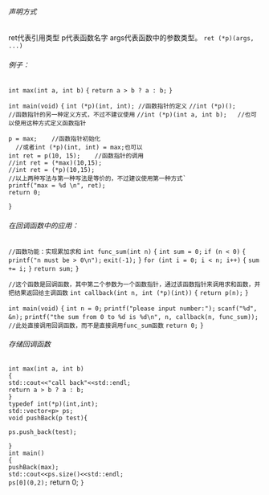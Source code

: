 ###### 声明方式
ret代表引用类型
p代表函数名字
args代表函数中的参数类型。
`ret (*p)(args, ...)`

###### 例子：
`int max(int a, int b)`
`{`
    `return a > b ? a : b;`
`}`

`int main(void)`
`{`
    `int (*p)(int, int); //函数指针的定义`
    `//int (*p)();       //函数指针的另一种定义方式，不过不建议使用`
    `//int (*p)(int a, int b);   //也可以使用这种方式定义函数指针`
    
    p = max;    //函数指针初始化
      //或者int (*p)(int, int) = max;也可以
    int ret = p(10, 15);    //函数指针的调用
    //int ret = (*max)(10,15);
    //int ret = (*p)(10,15);
    //以上两种写法与第一种写法是等价的，不过建议使用第一种方式`
    printf("max = %d \n", ret);
    return 0;
`}`
###### 在回调函数中的应用：
`//函数功能：实现累加求和`
`int func_sum(int n)`
`{`
        `int sum = 0;`
        `if (n < 0)`
        `{`
                `printf("n must be > 0\n");`
                `exit(-1);`
        `}`
        `for (int i = 0; i < n; i++)`
        `{`
                `sum += i;`
        `}`
        `return sum;`
`}`

`//这个函数是回调函数，其中第二个参数为一个函数指针，通过该函数指针来调用求和函数，并把结果返回给主调函数`
`int callback(int n, int (*p)(int))`
`{`
        `return p(n);`
`}`

`int main(void)`
`{`
        `int n = 0;`
        `printf("please input number:");`
        `scanf("%d", &n);`
        `printf("the sum from 0 to %d is %d\n", n, callback(n, func_sum));       //此处直接调用回调函数，而不是直接调用func_sum函数`
        `return 0;`
`}`

###### 存储回调函数
`int max(int a, int b)`  
`{`  
    `std::cout<<"call back"<<std::endl;`  
    `return a > b ? a : b;`  
`}`  
`typedef int(*p)(int,int);`  
`std::vector<p> ps;`  
`void pushBack(p test){`  
  
    ps.push_back(test);
`}`  
`int main()`  
`{`  
    `pushBack(max);`  
    `std::cout<<ps.size()<<std::endl;`  
    `ps[0](0,2);`
    return 0;
`}`